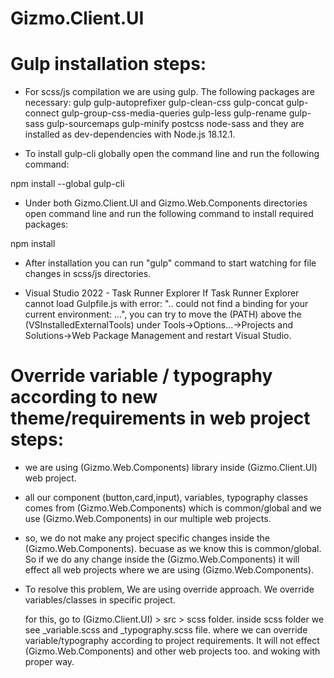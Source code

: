 ﻿# Gizmo.Client.UI

# Gulp installation steps:

* For scss/js compilation we are using gulp. The following packages are necessary:
  gulp gulp-autoprefixer gulp-clean-css gulp-concat gulp-connect gulp-group-css-media-queries
  gulp-less gulp-rename gulp-sass gulp-sourcemaps gulp-minify postcss node-sass
  and they are installed as dev-dependencies with Node.js 18.12.1.

* To install gulp-cli globally open the command line
  and run the following command:
  
 npm install --global gulp-cli

* Under both Gizmo.Client.UI and Gizmo.Web.Components directories open command line
  and run the following command to install required packages:
  
 npm install

* After installation you can run "gulp" command to start watching for file changes in scss/js directories.

* Visual Studio 2022 - Task Runner Explorer
  If Task Runner Explorer cannot load Gulpfile.js with error: ".. could not find a binding for your current environment: ...",
  you can try to move the (PATH) above the (VSInstalledExternalTools) under Tools->Options...->Projects and Solutions->Web Package Management
  and restart Visual Studio.


# Override variable / typography according to new theme/requirements in web project steps:

* we are using (Gizmo.Web.Components) library inside (Gizmo.Client.UI) web project.
* all our component (button,card,input), variables, typography classes comes from (Gizmo.Web.Components)
  which is common/global and we use (Gizmo.Web.Components) in our multiple web projects.

* so, we do not make any project specific changes inside the (Gizmo.Web.Components).
  becuase as we know this is common/global. So if we do any change inside the (Gizmo.Web.Components)
  it will effect all web projects where we are using (Gizmo.Web.Components).

* To resolve this problem, We are using override approach.
  We override variables/classes in specific project.

  for this, go to (Gizmo.Client.UI) > src > scss folder.
  inside scss folder we see _variable.scss and _typography.scss file.
  where we can override variable/typography according to project requirements.
  It will not effect (Gizmo.Web.Components) and other web projects too.
  and woking with proper way.

 
  


  

